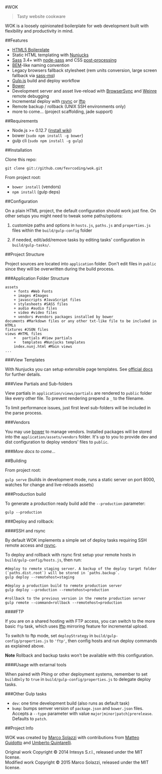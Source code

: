 #WOK

> Tasty website cookware

WOK is a loosely opinionated boilerplate for web development built with flexibility and productivity in mind.

##Features

* [HTML5 Boilerplate](http://html5boilerplate.com/)
* Static HTML templating with [Nunjucks](https://mozilla.github.io/nunjucks/)
* [Sass](http://sass-lang.com/) 3.4+ with [node-sass](https://github.com/sass/node-sass) and CSS [post-processing](https://github.com/postcss/postcss)
* [BEM](http://blog.kaelig.fr/post/48196348743/fifty-shades-of-bem)-like naming convention
* Legacy browsers fallback stylesheet (rem units conversion, large screen fallback via [sass-mq](https://github.com/sass-mq/sass-mq#responsive-mode-off))
* [Gulp.js](http://gulpjs.com/) build and deploy workflow
* [Bower](http://bower.io/)
* Development server and asset live-reload with [BrowserSync](http://www.browsersync.io/) and [Weinre](http://people.apache.org/~pmuellr/weinre/) remote debugging
* Incremental deploy with [rsync](https://rsync.samba.org/) or [lftp](http://lftp.yar.ru/)
* Remote backup / rollback (UNIX SSH environments only)
* more to come... (project scaffolding, jade support)


##Requirements

* Node.js >= 0.12.7 ([install wiki](https://github.com/joyent/node/wiki/Installing-Node.js-via-package-manager))
* bower (`sudo npm install -g bower`)
* gulp cli (`sudo npm install -g gulp`)

##Installation

Clone this repo:

    git clone git://github.com/fevrcoding/wok.git

From project root:

* `bower install` (vendors)
* `npm install` (gulp deps)

##Configuration

On a plain HTML project, the default configuration should work just fine. On other setups you might need to tweak some paths/options:


1. customize paths and options in `hosts.js`, `paths.js` and `properties.js` files within the `build/gulp-config` folder

1. if needed, edit/add/remove tasks by editing tasks' configuration in `build/gulp-tasks/`.

##Project Structure

Project sources are located into `application` folder. Don't edit files in `public` since they will be overwritten during the build process.

###Application Folder Structure

    assets
        + fonts #Web Fonts
        + images #Images
        + javascripts #JavaScript files
        + stylesheets #SASS files
        + audio #audio files
        + video #video files
        + vendors #vendors packages installed by bower
    documents #Markdown files or any other txt-like file to be included in HTMLs
    fixtures #JSON files
    views #HTML files
        +   partials #View partials
        +   templates #Nunjucks templates
        index.nunj.html #Main views
    ...

###View Templates

With Nunjucks you can setup extensible page templates. See [official docs](https://mozilla.github.io/nunjucks/templating.html#template-inheritance) for further details.

###View Partials and Sub-folders

View partials in `application/views/partials` are rendered to `public` folder like every other file. To prevent rendering prepend a `_` to the filename.

To limit performance issues, just first level sub-folders will be included in the parse process.

###Vendors

You may use [bower](http://bower.io/) to manage vendors. Installed packages will be stored into the `application/assets/vendors` folder. It's up to you to provide dev and dist configuration to deploy vendors' files to `public`.

###*More docs to come...*

##Building

From project root:

`gulp serve` (builds in development mode,  runs a static server on port 8000, watches for change and live-reloads assets)

###Production build

To generate a production ready build add the `--production` parameter:


    gulp --production
    

###Deploy and rollback:

####SSH and rsync

By default WOK implements a simple set of deploy tasks requiring SSH remote access and [rsync](https://rsync.samba.org).  

To deploy and rollback with rsync first setup your remote hosts in `build/gulp-config/hosts.js`, then run:
 
    #deploy to remote staging server. A backup of the deploy target folder (`paths.dist.root`) will be stored in `paths.backup`.
    gulp deploy --remotehost=staging
    
    #deploy a production build to remote production server
    gulp deploy --production --remotehost=production
    
    #rollback to the previous version in the remote production server
    gulp remote --command=rollback --remotehost=production

####FTP

If you are on a shared hosting with FTP access, you can switch to the more basic `ftp` task, which uses [lftp](http://lftp.yar.ru) mirroring feature for incremental upload.

To switch to ftp mode, set `deployStrategy` in `build/gulp-config/properties.js` to `'ftp'`, then config hosts and run deploy commands as explained above.

**Note** Rollback and backup tasks won't be available with this configuration.

####Usage with extarnal tools

When paired with Phing or other deployment systems, remember to set `buildOnly` to `true` in `build/gulp-config/properties.js` to delegate deploy tasks.

###Other Gulp tasks

* `dev`: one time development build (also runs as default task)
* `bump`: bumps semver version of `package.json` and `bower.json` files. Accepts a `--type` parameter with value `major|minor|patch|prerelease`. Defaults to `patch`. 

##Project Info

WOK was created by [Marco Solazzi](https://github.com/dwightjack) with contributions from [Matteo Guidotto](https://github.com/mguidotto) and [Umberto Quintarelli](https://github.com/quincia).

Original work Copyright © 2014 Intesys S.r.l., released under the MIT license.  
Modified work Copyright © 2015 Marco Solazzi, released under the MIT license.
